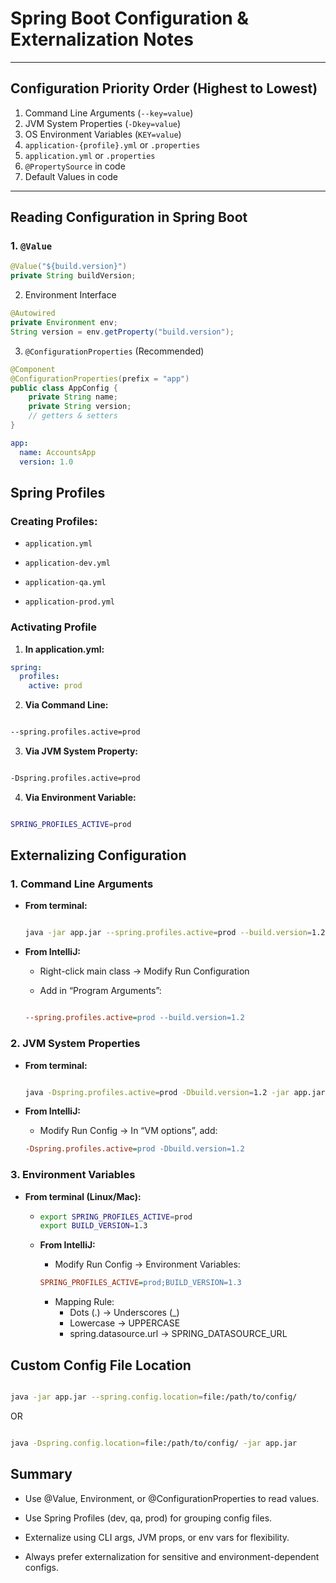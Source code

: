 # Spring Boot Configuration & Externalization Notes

---

## Configuration Priority Order (Highest to Lowest)

1. Command Line Arguments (`--key=value`)
2. JVM System Properties (`-Dkey=value`)
3. OS Environment Variables (`KEY=value`)
4. `application-{profile}.yml` or `.properties`
5. `application.yml` or `.properties`
6. `@PropertySource` in code
7. Default Values in code

---

## Reading Configuration in Spring Boot

### 1. `@Value`
```java
@Value("${build.version}")
private String buildVersion;
```
2. Environment Interface
```java
@Autowired
private Environment env;
String version = env.getProperty("build.version");
```
3. `@ConfigurationProperties` (Recommended)
```java
@Component
@ConfigurationProperties(prefix = "app")
public class AppConfig {
    private String name;
    private String version;
    // getters & setters
}
```
```yaml
app:
  name: AccountsApp
  version: 1.0
```
## Spring Profiles
### Creating Profiles:
- `application.yml`

- `application-dev.yml`

- `application-qa.yml`

- `application-prod.yml`

### Activating Profile
1. **In application.yml:**
```yaml
spring:
  profiles:
    active: prod
```    
2. **Via Command Line:**
```bash

--spring.profiles.active=prod
```
3. **Via JVM System Property:**
```bash

-Dspring.profiles.active=prod
```
4. **Via Environment Variable:**
```bash

SPRING_PROFILES_ACTIVE=prod
```
## Externalizing Configuration
### 1. Command Line Arguments
- **From terminal:**
    ```bash
    
    java -jar app.jar --spring.profiles.active=prod --build.version=1.2
    ```
- **From IntelliJ:**

  - Right-click main class → Modify Run Configuration

   - Add in “Program Arguments”:

    ```ini
    
    --spring.profiles.active=prod --build.version=1.2
    ```
### 2. JVM System Properties
  - **From terminal:**
      ```bash
    
      java -Dspring.profiles.active=prod -Dbuild.version=1.2 -jar app.jar
      ```
  - **From IntelliJ:**

    - Modify Run Config → In “VM options”, add:
    ```ini
    -Dspring.profiles.active=prod -Dbuild.version=1.2
    ```
### 3. Environment Variables
  - **From terminal (Linux/Mac):**

    - ```bash
      export SPRING_PROFILES_ACTIVE=prod
      export BUILD_VERSION=1.3
      ```

    - **From IntelliJ:**
      - Modify Run Config → Environment Variables:
      ```ini
      SPRING_PROFILES_ACTIVE=prod;BUILD_VERSION=1.3
      ```
      - Mapping Rule:
        - Dots (.) → Underscores (_)
        - Lowercase → UPPERCASE
        - spring.datasource.url → SPRING_DATASOURCE_URL

## Custom Config File Location
```bash

java -jar app.jar --spring.config.location=file:/path/to/config/
```
OR
```bash

java -Dspring.config.location=file:/path/to/config/ -jar app.jar
```

## Summary
- Use @Value, Environment, or @ConfigurationProperties to read values.

- Use Spring Profiles (dev, qa, prod) for grouping config files.

- Externalize using CLI args, JVM props, or env vars for flexibility.

- Always prefer externalization for sensitive and environment-dependent configs.